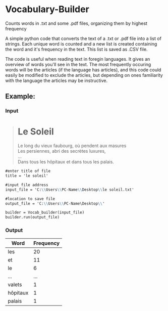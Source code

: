 # Vocabulary-Builder
Counts words in .txt and some .pdf files, organizing them by highest frequency

A simple python code that converts the text of a .txt or .pdf file into a list of strings.
Each unique word is counted and a new list is created containing the word and it's frequency in the text.
This list is saved as .CSV file.

The code is useful when reading text in foregin languages. It gives an overview of words you'll see in the text. The most frequently occuring words will be the articles (if the language has articles), and this code could easily be modified to exclude the articles, but depending on ones familiarity with the language the articles may be instructive. 


## Example:

### Input
> # Le Soleil  
> Le long du vieux faubourg, où pendent aux masures  
> Les persiennes, abri des secrètes luxures,  
> ...  
> Dans tous les hôpitaux et dans tous les palais.  

```markdown
#enter title of file
title = 'le soleil'

#input file address       
input_file = 'C:\\Users\\PC-Name\\Desktop\\le soleil.txt'

#location to save file
output_file = 'C:\\Users\\PC-Name\Desktop\\'

builder = Vocab_builder(input_file)
builder.run(output_file)

```
### Output

|Word | Frequency|
|------------ | -------------|
|les | 20|
|et | 11|
|le | 6|
|... | ...|
|valets | 1|
|hôpitaux | 1|
|palais | 1|



